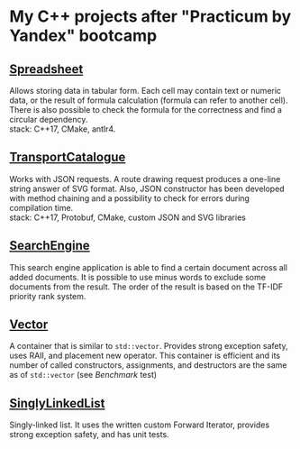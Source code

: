 # My C++ projects after "Practicum by Yandex" bootcamp

## [Spreadsheet](spreadsheet/)

Allows storing data in tabular form. Each cell may contain text or numeric data, or the result of formula calculation (formula can refer to another cell). There is also possible to check the formula for the correctness and find a circular dependency.  
stack: C++17, CMake, antlr4.

## [TransportCatalogue](transport_catalogue/)

Works with JSON requests. A route drawing request produces a one-line string answer of SVG format. Also, JSON constructor has been developed with method chaining and a possibility to check for errors during compilation time.  
stack: C++17, Protobuf, CMake, custom JSON and SVG libraries

## [SearchEngine](search_engine/)

This search engine application is able to find a certain document across all added documents. It is possible to use minus words to exclude some documents from the result. The order of the result is based on the TF-IDF priority rank system.  

## [Vector](vector/)

A container that is similar to `std::vector`. Provides strong exception safety, uses RAII, and placement new operator. This container is efficient and its number of called constructors, assignments, and destructors are the same as of `std::vector` (see _Benchmark_ test)  

## [SinglyLinkedList](singly_linked_list/)

Singly-linked list. It uses the written custom Forward Iterator, provides strong exception safety, and has unit tests.  
